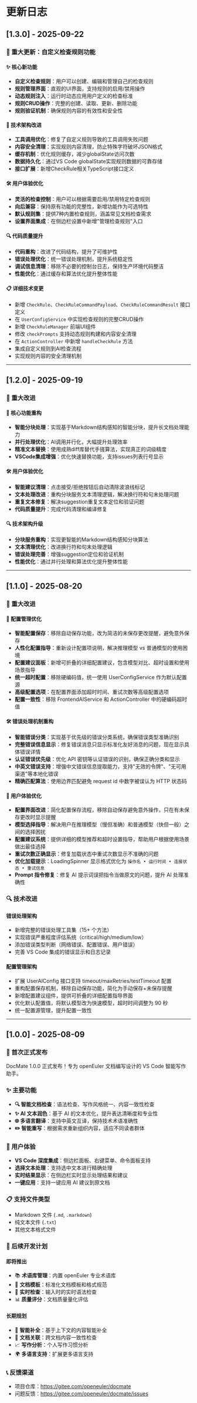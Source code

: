 # 更新日志

## [1.3.0] - 2025-09-22

### 🎉 重大更新：自定义检查规则功能

#### ✨ 核心新功能

- **自定义检查规则**：用户可以创建、编辑和管理自己的检查规则
- **规则管理界面**：直观的UI界面，支持规则的启用/禁用操作
- **动态规则注入**：运行时动态应用用户定义的检查标准
- **规则CRUD操作**：完整的创建、读取、更新、删除功能
- **规则验证机制**：确保规则内容的有效性和安全性

#### 🔧 技术架构改进

- **工具调用优化**：修复了自定义规则导致的工具调用失败问题
- **内容安全清理**：实现规则内容清理，防止特殊字符破坏JSON格式
- **缓存机制**：优化规则缓存，减少globalState访问次数
- **数据持久化**：通过VS Code globalState实现规则数据的可靠存储
- **接口扩展**：新增CheckRule相关TypeScript接口定义

#### 🛠️ 用户体验优化

- **灵活的检查控制**：用户可以根据需要启用/禁用特定检查规则
- **向后兼容**：保持原有功能的完整性，新增功能作为可选特性
- **默认规则集**：提供7种内置检查规则，涵盖常见文档检查需求
- **设置界面集成**：在侧边栏设置中新增"管理检查规则"入口

#### 🔍 代码质量提升

- **代码重构**：改进了代码结构，提升了可维护性
- **错误处理优化**：统一错误处理机制，提升系统稳定性
- **调试信息清理**：移除不必要的控制台日志，保持生产环境代码整洁
- **性能优化**：通过缓存和算法优化提升整体性能

#### 📋 详细技术变更

- 新增 `CheckRule`、`CheckRuleCommandPayload`、`CheckRuleCommandResult` 接口定义
- 在 `UserConfigService` 中实现检查规则的完整CRUD操作
- 新增 `CheckRuleManager` 前端UI组件
- 修改 `checkPrompts` 支持动态规则构建和内容安全清理
- 在 `ActionController` 中新增 `handleCheckRule` 方法
- 集成自定义规则到AI检查流程
- 实现规则内容的安全清理机制

---

## [1.2.0] - 2025-09-19

### 🚀 重大改进

#### 🔧 核心功能重构

- **智能分块处理**：实现基于Markdown结构感知的智能分块，提升长文档处理能力
- **并行处理优化**：AI调用并行化，大幅提升处理效率
- **精准文本替换**：使用成熟diff库替代手搓算法，实现真正的词级精度
- **VSCode集成增强**：优化快速替换功能，支持issues列表行号显示

#### 🛠️ 用户体验优化

- **智能建议清理**：点击接受/拒绝按钮后自动清除波浪线标记
- **文本处理改进**：重构分块服务文本清理逻辑，解决换行符和句末处理问题
- **重复文本修复**：解决suggestion重复文本定位和验证问题
- **代码质量提升**：完成代码清理和编译修复

#### 🔍 技术架构升级

- **分块服务重构**：实现更智能的Markdown结构感知分块算法
- **文本清理优化**：改进换行符和句末处理逻辑
- **错误处理完善**：增强suggestion定位和验证机制
- **性能优化**：通过并行处理和算法优化提升整体性能

---

## [1.1.0] - 2025-08-20

### 🚀 重大改进

#### 🔧 配置管理优化

- **智能配置保存**：移除自动保存功能，改为简洁的未保存更改提醒，避免意外保存
- **人性化配置指导**：重新设计配置项说明，解决推理模型 vs 普通模型的使用困境
- **配置建议面板**：新增可折叠的详细配置建议，包含模型对比、超时设置和使用场景指导
- **统一超时配置**：移除硬编码值，统一使用 UserConfigService 作为默认配置源
- **高级配置选项**：在配置界面添加超时时间、重试次数等高级配置选项
- **配置一致性**：移除 FrontendAIService 和 ActionController 中的硬编码超时值

#### 🛠️ 错误处理机制重构

- **智能错误分类**：实现基于优先级的错误分类系统，确保错误类型准确识别
- **完整错误信息显示**：修复错误消息只显示标准化友好消息的问题，现在显示具体错误详情
- **认证错误优先级**：优化 API 密钥等认证错误的识别，确保正确分类和显示
- **中英文错误支持**：增强中文错误信息提取能力，支持"无效的令牌"、"无可用渠道"等本地化错误
- **精确匹配算法**：使用边界匹配避免 request id 中数字被误认为 HTTP 状态码

#### 🎯 用户体验优化

- **配置界面改进**：简化配置保存流程，移除自动保存避免意外操作，只在有未保存更改时显示提醒
- **模型选择指导**：解决用户在推理模型（慢但准确）和普通模型（快但一般）之间的选择困扰
- **配置建议系统**：提供详细的模型推荐和超时设置指导，帮助用户根据使用场景做出最佳选择
- **重试次数正确显示**：修复加载状态中重试次数显示不准确的问题
- **优化加载提示**：LoadingSpinner 显示格式优化为 `操作名 • 运行时间 • 连接状态 • 重试信息`
- **Prompt 指令修复**：修复 AI 提示词误把指令当做原文的问题，提升 AI 处理准确性

### 🔍 技术改进

#### 错误处理架构

- 新增完整的错误处理工具集（15+ 个方法）
- 实现错误严重程度评估系统（critical/high/medium/low）
- 添加错误类型判断（网络错误、配置错误、用户错误）
- 完善 VS Code 集成的错误显示和日志记录

#### 配置管理架构

- 扩展 UserAIConfig 接口支持 timeout/maxRetries/testTimeout 配置
- 重构配置保存机制，移除自动保存功能，简化为手动保存+未保存提醒
- 新增配置建议组件，提供可折叠的详细配置指导界面
- 优化默认配置值，将默认模型改为快速模型，超时时间调整为 90 秒
- 统一配置源管理，提升配置一致性

---

## [1.0.0] - 2025-08-09

### 🎉 首次正式发布

DocMate 1.0.0 正式发布！专为 openEuler 文档编写设计的 VS Code 智能写作助手。

### ✨ 主要功能

- **🔍 智能文档检查**：语法检查、写作风格统一、内容一致性检查
- **✨ AI 文本润色**：基于 AI 的文本优化，提升表达清晰度和专业性
- **🌐 多语言翻译**：支持中英文互译，保持技术术语准确性
- **✏️ 智能重写**：根据需求重新组织内容，适应不同读者群体

### 🚀 用户体验

- **VS Code 深度集成**：侧边栏面板、右键菜单、命令面板支持
- **选择文本处理**：支持选中文本进行精确处理
- **实时结果显示**：在侧边栏实时显示处理结果和建议
- **一键应用**：支持一键应用 AI 建议到原文档

### 📋 支持文件类型

- Markdown 文件 (`.md`, `.markdown`)
- 纯文本文件 (`.txt`)
- 其他文本格式文件

### 🔮 后续开发计划

#### 即将推出

- 📚 **术语库管理**：内置 openEuler 专业术语库
- 📝 **文档模板**：标准化文档模板和格式规范
- 🎯 **实时检查**：输入时的实时语法检查
- 📊 **质量评分**：文档质量量化评估

#### 长期规划

- 🤖 **智能补全**：基于上下文的内容智能补全
- 🔗 **文档关联**：跨文档内容一致性检查
- 📈 **写作分析**：个人写作习惯分析
- 🌍 **多语言支持**：扩展更多语言支持

### 📞 反馈渠道

- 项目仓库：https://gitee.com/openeuler/docmate
- 问题反馈：https://gitee.com/openeuler/docmate/issues
